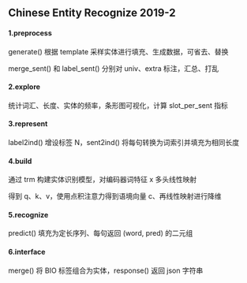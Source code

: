 ## Chinese Entity Recognize 2019-2

#### 1.preprocess

generate() 根据 template 采样实体进行填充、生成数据，可省去、替换

merge_sent() 和 label_sent() 分别对 univ、extra 标注，汇总、打乱

#### 2.explore

统计词汇、长度、实体的频率，条形图可视化，计算 slot_per_sent 指标

#### 3.represent

label2ind() 增设标签 N，sent2ind() 将每句转换为词索引并填充为相同长度

#### 4.build

通过 trm 构建实体识别模型，对编码器词特征 x 多头线性映射

得到 q、k、v，使用点积注意力得到语境向量 c、再线性映射进行降维

#### 5.recognize

predict() 填充为定长序列、每句返回 (word, pred) 的二元组

#### 6.interface

merge() 将 BIO 标签组合为实体，response() 返回 json 字符串